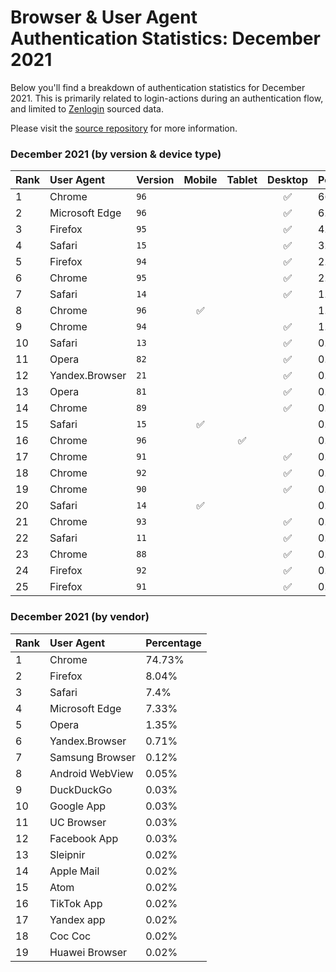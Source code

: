 # Browser & User Agent Authentication Statistics: December 2021

Below you'll find a breakdown of authentication statistics for
December 2021. This is primarily related to login-actions during an
authentication flow, and limited to <a href="https://zenlogin.co"/>Zenlogin</a>
sourced data.

Please visit the
<a href="https://github.com/zenlogin/browser-user-agent-authentication-statistics">source repository</a>
for more information.

### December 2021 (by version & device type)
| Rank | User Agent | Version | Mobile | Tablet | Desktop | Percentage |
| :--- | :--- | :--- | :---: | :---: | :---: | :--- |
| 1 | Chrome | `96` | | | ✅ | 66.29% |
| 2 | Microsoft Edge | `96` | | | ✅ | 6.95% |
| 3 | Firefox | `95` | | | ✅ | 4.85% |
| 4 | Safari | `15` | | | ✅ | 3.86% |
| 5 | Firefox | `94` | | | ✅ | 2.52% |
| 6 | Chrome | `95` | | | ✅ | 2.08% |
| 7 | Safari | `14` | | | ✅ | 1.67% |
| 8 | Chrome | `96` | ✅ | | | 1.53% |
| 9 | Chrome | `94` | | | ✅ | 1.37% |
| 10 | Safari | `13` | | | ✅ | 0.97% |
| 11 | Opera | `82` | | | ✅ | 0.8% |
| 12 | Yandex.Browser | `21` | | | ✅ | 0.66% |
| 13 | Opera | `81` | | | ✅ | 0.54% |
| 14 | Chrome | `89` | | | ✅ | 0.45% |
| 15 | Safari | `15` | ✅ | | | 0.33% |
| 16 | Chrome | `96` | | ✅ | | 0.33% |
| 17 | Chrome | `91` | | | ✅ | 0.31% |
| 18 | Chrome | `92` | | | ✅ | 0.3% |
| 19 | Chrome | `90` | | | ✅ | 0.26% |
| 20 | Safari | `14` | ✅ | | | 0.17% |
| 21 | Chrome | `93` | | | ✅ | 0.16% |
| 22 | Safari | `11` | | | ✅ | 0.16% |
| 23 | Chrome | `88` | | | ✅ | 0.16% |
| 24 | Firefox | `92` | | | ✅ | 0.14% |
| 25 | Firefox | `91` | | | ✅ | 0.14% |

### December 2021 (by vendor)
| Rank | User Agent | Percentage |
| :--- | :--- | :--- |
| 1 | Chrome | 74.73% |
| 2 | Firefox | 8.04% |
| 3 | Safari | 7.4% |
| 4 | Microsoft Edge | 7.33% |
| 5 | Opera | 1.35% |
| 6 | Yandex.Browser | 0.71% |
| 7 | Samsung Browser | 0.12% |
| 8 | Android WebView | 0.05% |
| 9 | DuckDuckGo | 0.03% |
| 10 | Google App | 0.03% |
| 11 | UC Browser | 0.03% |
| 12 | Facebook App | 0.03% |
| 13 | Sleipnir | 0.02% |
| 14 | Apple Mail | 0.02% |
| 15 | Atom | 0.02% |
| 16 | TikTok App | 0.02% |
| 17 | Yandex app | 0.02% |
| 18 | Coc Coc | 0.02% |
| 19 | Huawei Browser | 0.02% |
